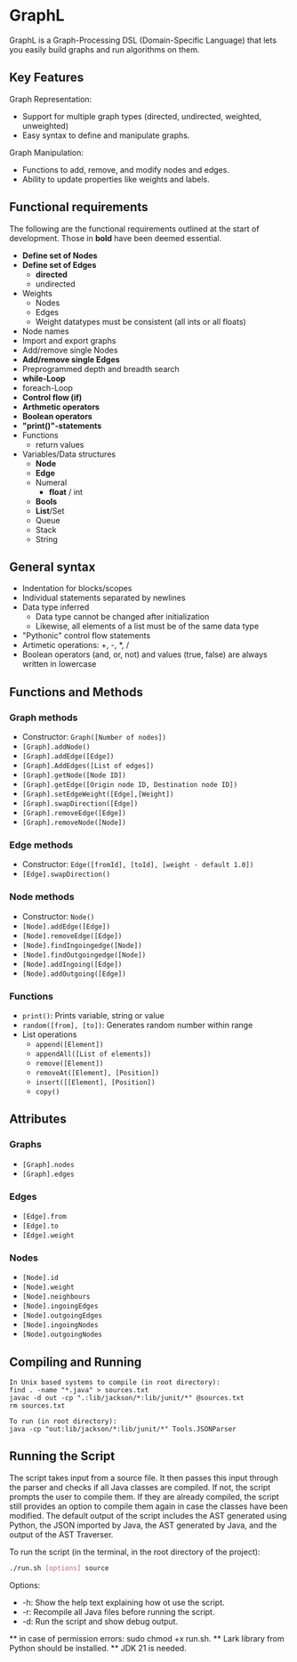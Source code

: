 # GraphL

GraphL is a Graph-Processing DSL (Domain-Specific Language) that lets you easily build graphs and run algorithms on them. 

## Key Features
Graph Representation:
- Support for multiple graph types (directed, undirected, weighted, unweighted)
- Easy syntax to define and manipulate graphs.

Graph Manipulation:
- Functions to add, remove, and modify nodes and edges.
- Ability to update properties like weights and labels.

## Functional requirements
The following are the functional requirements outlined at the start of development. Those in **bold** have been deemed essential.
- **Define set of Nodes**
- **Define set of Edges**
	- **directed**
	- undirected
- Weights
	- Nodes
	- Edges
	- Weight datatypes must be consistent (all ints or all floats)
- Node names
- Import and export graphs
- Add/remove single Nodes
- **Add/remove single Edges**
- Preprogrammed depth and breadth search
- **while-Loop**
- foreach-Loop
- **Control flow (if)**
- **Arthmetic operators**
- **Boolean operators**
- **"print()"-statements**
- Functions
	- return values
- Variables/Data structures
	- **Node**
	- **Edge**
	- Numeral
		- **float** / int
	- **Bools**
	- **List**/Set
	- Queue
	- Stack
	- String

## General syntax
- Indentation for blocks/scopes
- Individual statements separated by newlines
- Data type inferred 
	- Data type cannot be changed after initialization
	- Likewise, all elements of a list must be of the same data type
- "Pythonic" control flow statements 
- Artimetic operations: +, -, *, / 
- Boolean operators (and, or, not) and values (true, false) are always written in lowercase

## Functions and Methods

### Graph methods
- Constructor: `Graph([Number of nodes])`
- `[Graph].addNode()`
- `[Graph].addEdge([Edge])`
- `[Graph].AddEdges([List of edges])`
- `[Graph].getNode([Node ID])`
- `[Graph].getEdge([Origin node ID, Destination node ID])`
- `[Graph].setEdgeWeight([Edge],[Weight])`
- `[Graph].swapDirection([Edge])`
- `[Graph].removeEdge([Edge])`
- `[Graph].removeNode([Node])`

### Edge methods
- Constructor: `Edge([fromId], [toId], [weight - default 1.0])`
- `[Edge].swapDirection()`

### Node methods
- Constructor: `Node()`
- `[Node].addEdge([Edge])`
- `[Node].removeEdge([Edge])`
- `[Node].findIngoingedge([Node])`
- `[Node].findOutgoingedge([Node])`
- `[Node].addIngoing([Edge])`
- `[Node].addOutgoing([Edge])`

### Functions
- `print()`: Prints variable, string or value
- `random([from], [to])`: Generates random number within range
- List operations
	- `append([Element])`
	- `appendAll([List of elements])`
	- `remove([Element])`
	- `removeAt([Element], [Position])`
	- `insert([[Element], [Position])`
	- `copy()`

## Attributes

### Graphs
- `[Graph].nodes`
- `[Graph].edges`

### Edges
- `[Edge].from`
- `[Edge].to`
- `[Edge].weight`

### Nodes
- `[Node].id`
- `[Node].weight`
- `[Node].neighbours`
- `[Node].ingoingEdges`
- `[Node].outgoingEdges`
- `[Node].ingoingNodes`
- `[Node].outgoingNodes`

## Compiling and Running

```
In Unix based systems to compile (in root directory):
find . -name "*.java" > sources.txt                      
javac -d out -cp ".:lib/jackson/*:lib/junit/*" @sources.txt
rm sources.txt

To run (in root directory):
java -cp "out:lib/jackson/*:lib/junit/*" Tools.JSONParser
```

## Running the Script

The script takes input from a source file. It then passes this input through the parser and checks if all Java classes are compiled. If not, the script prompts the user to compile them. If they are already compiled, the script still provides an option to compile them again in case the classes have been modified. The default output of the script includes the AST generated using Python, the JSON imported by Java, the AST generated by Java, and the output of the AST Traverser.

To run the script (in the terminal, in the root directory of the project):

```bash
./run.sh [options] source
```

Options:

- -h: Show the help text explaining how ot use the script.
- -r: Recompile all Java files before running the script. 
- -d: Run the script and show debug output. 

** in case of permission errors: sudo chmod +x run.sh.
** Lark library from Python should be installed.
** JDK 21 is needed.